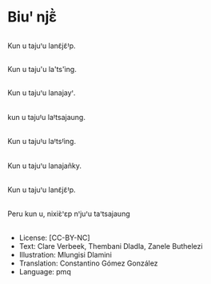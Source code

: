 # Biuꞌ njɛ̃̀

##
Kun u tajuꞌu lanɛ̃jɛ̃Ꞌp.

##
Kun u taju'u la'ts'ìng.

##
Kun u tajuꞌu lanajayꞌ.

##
kun u tajuꞋu laꞋtsajaung.

##
Kun u tajuꞋu laꞋtsꞋìng.

##
Kun u tajuꞌu lanajañky.

##
Kun u tajuꞌu lanɛ̃jɛ̃Ꞌp.

##
Peru kun u, nixiɛ̀ꞌɛp nꞌjuꞌu taꞌtsajaung

##
* License: [CC-BY-NC]
* Text: Clare Verbeek, Thembani Dladla, Zanele Buthelezi
* Illustration: Mlungisi Dlamini
* Translation: Constantino Gómez González
* Language: pmq
